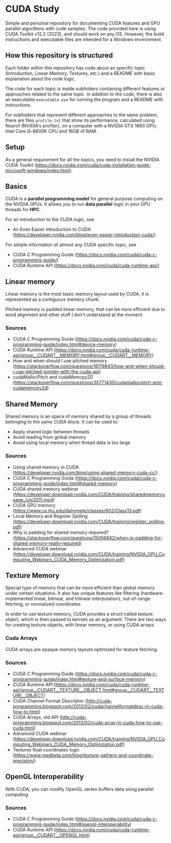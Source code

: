 # CUDA Study

Simple and personal repository for documenting CUDA features and GPU parallel algorithms with code samples. The code provided here is using CUDA Toolkit v12.2 (2023), and should work on any OS. However, the build instructions and executable files are intended for a Windows environment.

## How this repository is structured

Each folder within this repository has code about an specific topic (Introduction, Linear Memory, Textures, etc.) and a README with basic explanation about the code logic.

The code for each topic is inside subfolders containing different features or approaches related to the same topic. In addition to the code, there is also an executable ```executable.exe``` for running the program and a README with instructions.

For subfolders that represent different approaches to the same problem, there are files ```profile.txt``` that show its performance, calculated using Nvprof (NVIDIA's profiler), on a computer with a NVIDIA GTX 1660 GPU, Intel Core i5-8600K CPU and 16GB of RAM.  

## Setup

As a general requirement for all the topics, you need to install the NVIDIA CUDA Toolkit (https://docs.nvidia.com/cuda/cuda-installation-guide-microsoft-windows/index.html).

## Basics

CUDA is a **parallel programming model** for general purpose computing on the NVIDIA GPUs. It allows you to run **data parallel** logic in your GPU threads for **HPC**.

For an introduction to the CUDA logic, see 
 
- An Even Easier Introduction to CUDA (https://developer.nvidia.com/blog/even-easier-introduction-cuda/)

For simple information of almost any CUDA specific topic, see

- CUDA C Programming Guide (https://docs.nvidia.com/cuda/cuda-c-programming-guide/)
- CUDA Runtime API (https://docs.nvidia.com/cuda/cuda-runtime-api/)

## Linear memory

Linear memory is the most basic memory layout used by CUDA, it is represented as a contiguous memory chunk.

Pitched memory is padded linear memory, that can be more efficient due to word alignment and other stuff I don't understand at the moment.

### Sources

- CUDA C Programming Guide (https://docs.nvidia.com/cuda/cuda-c-programming-guide/index.html#device-memory)
- CUDA Runtime API (https://docs.nvidia.com/cuda/cuda-runtime-api/group__CUDART__MEMORY.html#group__CUDART__MEMORY)
- How and when should I use pitched memory (https://stackoverflow.com/questions/16119943/how-and-when-should-i-use-pitched-pointer-with-the-cuda-api)
- cudaMallocPitch and cudaMemcpy2D (https://stackoverflow.com/questions/35771430/cudamallocpitch-and-cudamemcpy2d)

## Shared Memory

Shared memory is an space of memory shared by a group of threads belonging to the same CUDA block. It can be used to:

- Apply shared logic between threads
- Avoid reading from global memory
- Avoid using local memory when thread data is too large

### Sources

- Using shared memory in CUDA (https://developer.nvidia.com/blog/using-shared-memory-cuda-cc/)
- CUDA C Programming Guida (https://docs.nvidia.com/cuda/cuda-c-programming-guide/index.html#shared-memory)
- CUDA shared memory webinar (https://developer.download.nvidia.com/CUDA/training/sharedmemoryusage_july2011.mp4)
- CUDA GPU memory (https://www.ce.jhu.edu/dalrymple/classes/602/Class13.pdf)
- Local Memory and Register Spilling (https://developer.download.nvidia.com/CUDA/training/register_spilling.pdf)
- Why is padding for shared memory required? (https://stackoverflow.com/questions/15056842/when-is-padding-for-shared-memory-really-required)
- Advanced CUDA webinar (https://developer.download.nvidia.com/CUDA/training/NVIDIA_GPU_Computing_Webinars_CUDA_Memory_Optimization.pdf)

## Texture Memory

Special type of memory that can be more efficient than global memory under certain situations. It also has unique features like filtering (hardware-implemented linear, bilinear, and trilinear interpolation), out-of-range fetching, or normalized coordinates.

In order to use texture memory, CUDA provides a struct called texture object, which is then passed to kernels as an argument. There are two ways for creating texture objects, with linear memory, or using CUDA arrays.

### Cuda Arrays

CUDA arrays are opaque memory layouts optimized for texture fetching.

### Sources

- CUDA C Programming Guide (https://docs.nvidia.com/cuda/cuda-c-programming-guide/index.html#texture-and-surface-memory)
- CUDA Runtime API (https://docs.nvidia.com/cuda/cuda-runtime-api/group__CUDART__TEXTURE__OBJECT.html#group__CUDART__TEXTURE__OBJECT)
- CUDA Channel Format Descriptor (http://cuda-programming.blogspot.com/2013/02/cudachannelformatdesc-in-cuda-how-to.html)
- CUDA Arrays, old API (http://cuda-programming.blogspot.com/2013/02/cuda-array-in-cuda-how-to-use-cuda.html)
- Advanced CUDA webinar (https://developer.download.nvidia.com/CUDA/training/NVIDIA_GPU_Computing_Webinars_CUDA_Memory_Optimization.pdf)
- Textures float coordinates logic (https://www.reedbeta.com/blog/texture-gathers-and-coordinate-precision/)

## OpenGL Interoperability

With CUDA, you can modify OpenGL vertex buffers data using parallel computing.

### Sources

- CUDA C Programming Guide (https://docs.nvidia.com/cuda/cuda-c-programming-guide/index.html#opengl-interoperability)
- CUDA Runtime API (https://docs.nvidia.com/cuda/cuda-runtime-api/group__CUDART__OPENGL.html)

